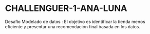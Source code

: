 # CHALLENGUER-1-ANA-LUNA
Desafío Modelado de datos : El objetivo es identificar la tienda menos eficiente y presentar una recomendación final basada en los datos.
